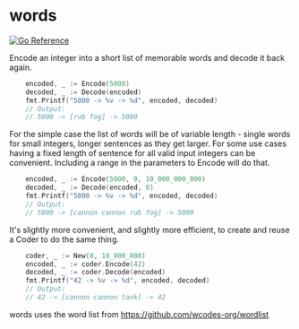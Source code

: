 # words

[![Go Reference](https://pkg.go.dev/badge/github.com/wttw/words.svg)](https://pkg.go.dev/github.com/wttw/words)

Encode an integer into a short list of memorable words and decode it back again.

```go
	encoded, _ := Encode(5000)
	decoded, _ := Decode(encoded)
	fmt.Printf("5000 -> %v -> %d", encoded, decoded)
	// Output:
	// 5000 -> [rub fog] -> 5000
```

For the simple case the list of words will be of variable length - single words for small integers, longer
sentences as they get larger. For some use cases having a fixed length of sentence for all valid input
integers can be convenient. Including a range in the parameters to Encode will do that.

```go
	encoded, _ := Encode(5000, 0, 10_000_000_000)
	decoded, _ := Decode(encoded, 0)
	fmt.Printf("5000 -> %v -> %d", encoded, decoded)
	// Output:
	// 5000 -> [cannon cannon rub fog] -> 5000
```

It's slightly more convenient, and slightly more efficient, to create and reuse a Coder to do the same thing.

```go
	coder, _ := New(0, 10_000_000)
	encoded, _ := coder.Encode(42)
	decoded, _ := coder.Decode(encoded)
	fmt.Printf("42 -> %v -> %d", encoded, decoded)
	// Output:
	// 42 -> [cannon cannon tank] -> 42
```

words uses the word list from https://github.com/wcodes-org/wordlist